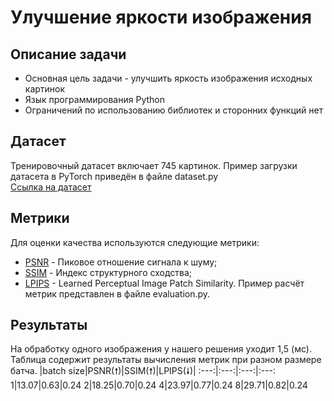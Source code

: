 # Улучшение яркости изображения
## Описание задачи
* Основная цель задачи - улучшить яркость изображения исходных картинок
* Язык программирования Python
* Ограничений по использованию библиотек и сторонних функций нет

## Датасет
Тренировочный датасет включает 745 картинок. Пример загрузки датасета в PyTorch приведён в файле dataset.py       
[Ссылка на датасет](https://drive.google.com/file/d/1ThoPb1flnfXDpRIytgBd7_e9Kv_lPnbo/view) 

## Метрики
Для оценки качества используются следующие метрики:
* [PSNR](https://ru.wikipedia.org/wiki/Пиковое_отношение_сигнала_к_шуму) - Пиковое отношение сигнала к шуму;
* [SSIM](https://ru.wikipedia.org/wiki/SSIM) - Индекс структурного сходства;
* [LPIPS](https://github.com/richzhang/PerceptualSimilarity#c-about-the-metric) - Learned Perceptual Image Patch Similarity.
Пример расчёт метрик представлен в файле evaluation.py.

## Результаты
На обработку одного изображения у нашего решения уходит 1,5 (мс).
Таблица содержит результаты вычисления метрик при разном размере батча.
|batch size|PSNR(🠕)|SSIM(🠕)|LPIPS(🠗)|
:---:|:---:|:---:|:---:
1|13.07|0.63|0.24
2|18.25|0.70|0.24
4|23.97|0.77|0.24
8|29.71|0.82|0.24
